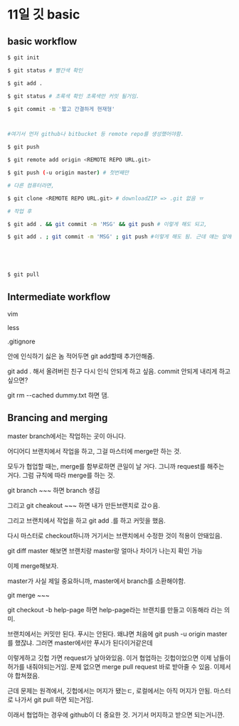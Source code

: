 # 11일 깃 basic

## basic workflow

```sh
$ git init

$ git status # 빨간색 확인

$ git add .

$ git status # 초록색 확인 초록색만 커밋 될거임.

$ git commit -m '짧고 간결하게 현재형'



#여기서 먼저 github나 bitbucket 등 remote repo를 생성했어야함. 

$ git push

$ git remote add origin <REMOTE REPO URL.git>

$ git push (-u origin master) # 첫번째만

# 다른 컴퓨터라면,

$ git clone <REMOTE REPO URL.git> # downloadZIP => .git 없음 ㅠ

# 작업 후

$ git add . && git commit -m 'MSG' && git push # 이렇게 해도 되고,

$ git add . ; git commit -m 'MSG' ; git push #이렇게 해도 됨. 근데 얘는 앞에서 에러나도 뒤에 진행이 되기 때문에 &&으로 가는 게 나음.





$ git pull
```

## Intermediate workflow

vim



less



.gitignore

안에 인식하기 싫은 놈 적어두면 git add할때 추가안해줌.



git add . 해서 올려버린 친구 다시 인식 안되게 하고 싶음. commit 안되게 내리게 하고 싶으면?

git rm --cached dummy.txt 하면 댐.



## Brancing and merging

master branch에서는 작업하는 곳이 아니다.

어디어디 브랜치에서 작업을 하고, 그걸 마스터에 merge만 하는 것.

모두가 협업할 때는, merge를 함부로하면 큰일이 날 거다. 그니까 request를 해주는 거다. 그럼 규칙에 따라 merge를 하는 것.



git branch ~~~ 하면 branch 생김

그리고 git cheakout ~~~ 하면 내가 만든브랜치로 갔ㅇ음.

그리고 브랜치에서 작업을 하고 git add .를 하고 커밋을 했음.

다시 마스터로 checkout하니까 거기서는 브랜치에서 수정한 것이 적용이 안돼있음.



git diff master 해보면 브랜치랑 master랑 얼마나 차이가 나는지 확인 가능



이제 merge해보자.



master가 사실 제일 중요하니까, master에서 branch를 소환해야함.

git merge ~~~



git checkout -b help-page 하면 help-page라는 브랜치를 만들고 이동해라 라는 의미.



브랜치에서는 커밋만 된다. 푸시는 안된다. 왜냐면 처음에 git push -u origin master를 했잖냐. 그러면 master에서만 푸시가 된다이거같은데



이렇게하고 깃헙 가면 request가 날아와있음. 이거 협업하는 깃헙이었으면 이제 남들이 허가를 내줘야되는거임. 문제 없으면 merge pull request 바로 받아줄 수 있음. 이제서야 합쳐졌음.



근데 문제는 원격에서, 깃헙에서는 머지가 됐는ㄷ, 로컬에서는 아직 머지가 안됨. 마스터로 나가서 git pull 하면 되는거임.



이래서 협업하는 경우에 github이 더 중요한 것. 거기서 머지하고 받으면 되는거니깐.